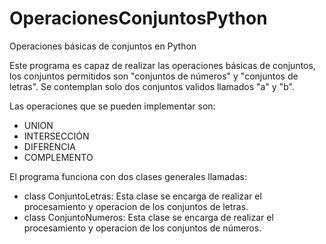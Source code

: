 # OperacionesConjuntosPython
Operaciones básicas de conjuntos en Python

Este programa es capaz de realizar las operaciones básicas de conjuntos, los conjuntos permitidos son "conjuntos de números" y "conjuntos de letras". Se contemplan solo dos conjuntos validos llamados "a" y "b".

Las operaciones que se pueden implementar son:

  - UNION
  - INTERSECCIÓN
  - DIFERENCIA
  - COMPLEMENTO

El programa funciona con dos clases generales llamadas: 

  - class ConjuntoLetras: Esta clase se encarga de realizar el procesamiento y operacion de los conjuntos de letras.
  - class ConjuntoNumeros: Esta clase se encarga de realizar el procesamiento y operacion de los conjuntos de números.

